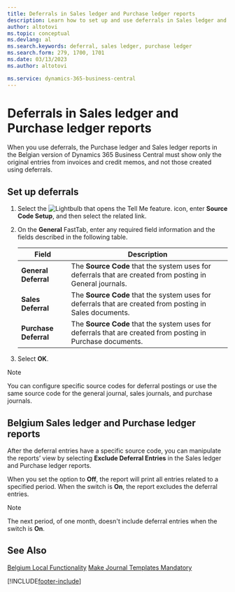 ```yaml
---
title: Deferrals in Sales ledger and Purchase ledger reports
description: Learn how to set up and use deferrals in Sales ledger and Purchase ledger reports in the Belgian version of Business Central.
author: altotovi
ms.topic: conceptual
ms.devlang: al
ms.search.keywords: deferral, sales ledger, purchase ledger
ms.search.form: 279, 1700, 1701
ms.date: 03/13/2023
ms.author: altotovi

ms.service: dynamics-365-business-central
---
```


# Deferrals in Sales ledger and Purchase ledger reports

When you use deferrals, the Purchase ledger and Sales ledger reports in the Belgian version of Dynamics 365 Business Central must show only the original entries from invoices and credit memos, and not those created using deferrals.

## Set up deferrals

1. Select the ![Lightbulb that opens the Tell Me feature.](../../media/ui-search/search_small.png "Tell me what you want to do") icon, enter **Source Code Setup**, and then select the related link.  
2. On the **General** FastTab, enter any required field information and the fields described in the following table.  

    |      Field   |         Description        |
    |--------------|----------------------------|
    | **General Deferral** | The **Source Code** that the system uses for deferrals that are created from posting in General journals. |
    | **Sales Deferral** | The **Source Code** that the system uses for deferrals that are created from posting in Sales documents. |
    | **Purchase Deferral** | The **Source Code** that the system uses for deferrals that are created from posting in Purchase documents. |
    
3. Select **OK**.

> [!NOTE]
> You can configure specific source codes for deferral postings or use the same source code for the general journal, sales journals, and purchase journals.  

## Belgium Sales ledger and Purchase ledger reports

After the deferral entries have a specific source code, you can manipulate the reports’ view by selecting **Exclude Deferral Entries** in the Sales ledger and Purchase ledger reports. 

When you set the option to **Off**, the report will print all entries related to a specified period. When the switch is **On**, the report excludes the deferral entries.  

> [!NOTE]
> The next period, of one month, doesn't include deferral entries when the switch is **On**.

## See Also

[Belgium Local Functionality](belgium-local-functionality.md)
[Make Journal Templates Mandatory](specify-journal-template-mandatory.md)  

[!INCLUDE[footer-include](../../includes/footer-banner.md)]
